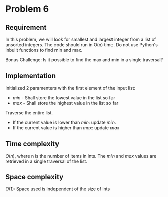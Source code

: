 # Problem 6

## Requirement

In this problem, we will look for smallest and largest integer from a list of unsorted integers. The code should run in O(n) time. Do not use Python's inbuilt functions to find min and max.

Bonus Challenge: Is it possible to find the max and min in a single traversal?

## Implementation

Initialized 2 paramenters with the first element of the input list:

- $min$ - Shall store the lowest value in the list so far
- $max$ - Shall store the highest value in the list so far

Traverse the entire list.

- If the current value is lower than $min$: update $min$.
- If the current value is higher than $max$: update $max$

## Time complexity

$O(n)$, where n is the number of items in ints.
The $min$ and $max$ values are retrieved in a single traversal of the list.

## Space complexity

$O(1)$: Space used is independent of the size of ints

